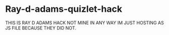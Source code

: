 # Ray-d-adams-quizlet-hack
THIS IS RAY D ADAMS HACK NOT MINE IN ANY WAY IM JUST HOSTING AS JS FILE BECAUSE THEY DID NOT.
